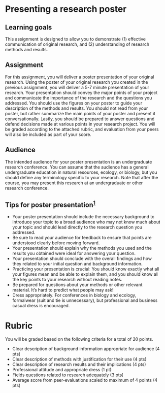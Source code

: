 # Presenting a research poster

## Learning goals

This assignment is designed to allow you to demonstrate (1) effective communication of original research,
and (2) understanding of research methods and results.

## Assignment

For this assignment, you will deliver a poster presentation of your original research. Using the poster of your original research you created in the previous assignment, you will deliver a 5-7 minute presentation
of your research. Your presentation should convey the major points of your project and communicate the importance of the research and the questions you addressed. You should use the figures on your poster to
guide your description of the methods and results. You should not read from your poster, but rather summarize the main points of your poster and present it conversationally. Lastly, you should be
prepared to answer questions and defend decisions made at various points in your research project. You will be graded according to the attached rubric, and evaluation from your peers will also be included as
part of your score.

## Audience

The intended audience for your poster presentation is an undergraduate research conference. You can assume that the audience has a general undergraduate education in natural resources, ecology, or
biology, but you should define any terminology specific to your research. Note that after the course, you may present this research at an undergraduate or other research conference.

## Tips for poster presentation<sup>[1](https://www.scientifica.uk.com/neurowire/tips-for-presenting-your-scientificposter-at-a-conference)</sup>

- Your poster presentation should include the necessary background to introduce your topic to a broad audience who may not know much about your topic and should lead directly to the research question you addressed.
- Be sure to read your audience for feedback to ensure that points are understood clearly before moving forward.
- Your presentation should explain why the methods you used and the results you obtained were ideal for answering your question.
- Your presentation should conclude with the overall findings and how they related to your initial question and background information.
- Practicing your presentation is crucial: You should know exactly what all your figures mean and be able to explain them, and you should know all the key points to your research without reading notes.
- Be prepared for questions about your methods or other relevant material. It’s hard to predict what people may ask!
- Dress appropriately. For conferences in biology and ecology, formalwear (suit and tie is unnecessary), but professional and business casual dress is encouraged.

# Rubric
You will be graded based on the following criteria for a total of 20 points.

- Clear description of background information appropriate for audience (4 pts)
- Clear description of methods with justification for their use (4 pts)
- Clear description of research results and their implications (4 pts)
- Professional attitude and appropriate dress (1 pt)
- Fields questions related to research adequately (3 pts)
- Average score from peer-evaluations scaled to maximum of 4 points (4 pts)
